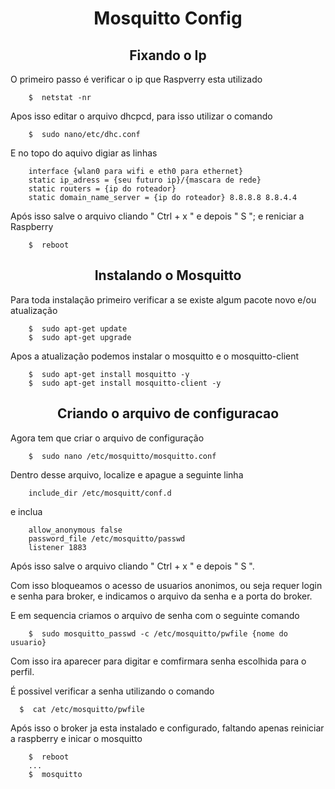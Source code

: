 <h1 align="center"> Mosquitto Config </h1>


<h2 align="center"> Fixando o Ip </h2>

O primeiro passo é verificar o ip que Raspverry esta utilizado

```
    $  netstat -nr
```

Apos isso editar o arquivo dhcpcd, para isso utilizar o comando

```
    $  sudo nano/etc/dhc.conf
```
E no topo do aquivo digiar as linhas

```
    interface {wlan0 para wifi e eth0 para ethernet}
    static ip_adress = {seu futuro ip}/{mascara de rede}
    static routers = {ip do roteador}
    static domain_name_server = {ip do roteador} 8.8.8.8 8.8.4.4  
```

Após isso salve o arquivo cliando " Ctrl + x " e depois " S "; e reniciar a Raspberry

```
    $  reboot
```

<h2 align="center"> Instalando o Mosquitto </h2>

Para toda instalação primeiro verificar a se existe algum pacote novo e/ou atualização

```
    $  sudo apt-get update
    $  sudo apt-get upgrade
```

Apos a atualização podemos instalar o mosquitto e o mosquitto-client 


```
    $  sudo apt-get install mosquitto -y
    $  sudo apt-get install mosquitto-client -y
```

<h2 align="center"> Criando o arquivo de configuracao </h2>

Agora tem que criar o arquivo de configuração    

```
    $  sudo nano /etc/mosquitto/mosquitto.conf 

```

Dentro desse arquivo, localize e apague a seguinte linha 

```
    include_dir /etc/mosquitt/conf.d
```

e inclua 

```
    allow_anonymous false 
    password_file /etc/mosquitto/passwd
    listener 1883
```
Após isso salve o arquivo cliando " Ctrl + x " e depois " S ".

Com isso bloqueamos o acesso de usuarios anonimos, ou seja requer login e senha para broker, e indicamos o arquivo da senha e a porta do broker.

E em sequencia criamos o arquivo de senha com o seguinte comando
```
    $  sudo mosquitto_passwd -c /etc/mosquitto/pwfile {nome do usuario}
```
Com isso ira aparecer para digitar e comfirmara senha escolhida para o perfil.

É possivel verificar a senha utilizando o comando 
```
  $  cat /etc/mosquitto/pwfile
```
Após isso o broker ja esta instalado e configurado, faltando apenas reiniciar a raspberry e inicar o mosquitto

```
    $  reboot
    ...
    $  mosquitto
```